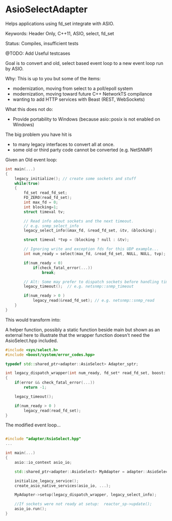 # AsioSelectAdapter
Helps applications using fd_set integrate with ASIO.  

Keywords: Header Only, C++11, ASIO, select, fd_set

Status: Compiles, insufficient tests

@TODO: Add Useful testcases

Goal is to convert and old, select based event loop to a new event loop run by ASIO.

Why: This is up to you but some of the items:
 - modernization, moving from select to a poll/epoll system
 - modernization, moving toward future C++ NetworkTS compilance
 - wanting to add HTTP services with Beast (REST, WebSockets)

What this does not do:
 - Provide portability to Windows (because asio::posix is not enabled on Windows)

The big problem you have hit is 
 - to many legacy interfaces to convert all at once.
 - some old or third party code cannot be converted (e.g. NetSNMP)

Given an Old event loop:
```c++
int main(...)
{
    legacy_initialize(); // create some sockets and stuff
    while(true)
    {
        fd_set read_fd_set;
        FD_ZERO(read_fd_set);
        int max_fd = 0;
        int blocking=1;
        struct timeval tv;

        // Read info about sockets and the next timeout.
        // e.g. snmp_select_info
        legacy_select_info(&max_fd, &read_fd_set, &tv, &blocking);

        struct timeval *tvp = (blocking ? null : &tv);

        // Ignoring write and exception fds for this UDP example...
        int num_ready = select(max_fd, &read_fd_set, NULL, NULL, tvp);

        if(num_ready < 0)
            if(check_fatal_error(...)) 
                break;

        // Alt: Some may prefer to dispatch sockets before handling timeouts.
        legacy_timeout();  // e.g. netsnmp::snmp_timeout

        if(num_ready > 0 )
            legacy_read(&read_fd_set); // e.g. netsnmp::snmp_read
    }
}
```

This would transform into:

A helper function, possibly a static function beside main but shown as an external
here to illustrate that the wrapper function doesn't need the AsioSelect.hpp included.
```c++
#include <sys/select.h>
#include <boost/system/error_codes.hpp>

typedef std::shared_ptr<adapter::AsioSelect> Adapter_sptr;

int legacy_dispatch_wrapper(int num_ready, fd_set* read_fd_set, boost::system::error_code error);
{
    if(error && check_fatal_error(...))        
        return -1; 

    legacy_timeout();

    if(num_ready > 0 )
        legacy_read(read_fd_set);
}
```
The modified event loop...
```c++

#include "adapter/AsioSelect.hpp"
...

int main(...)
{
    asio::io_context asio_io;

    std::shared_ptr<adapter::AsioSelect> MyAdapter = adapter::AsioSelect::make(asio_io);

    initialize_legacy_service();
    create_asio_native_services(asio_io, ...);

    MyAdapter->setup(legacy_dispatch_wrapper, legacy_select_info);

    //If sockets were not ready at setup:  reactor_sp->update();
    asio_io.run();
}
```